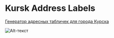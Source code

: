 # Kursk Address Labels

[Генератор адресных табличек для города Курска](http://address.rkursk.ru/)

![Alt-текст](https://github.com/yri066/Kursk_Address_Labels/blob/master/photo/IMG_20211016_130341.jpg?raw=true "Пример адресной таблички")

